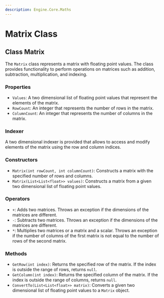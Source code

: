 ```yaml
---
description: Engine.Core.Maths
---
```


# Matrix Class

## Class Matrix

The `Matrix` class represents a matrix with floating point values. The class provides functionality to perform operations on matrices such as addition, subtraction, multiplication, and indexing.

### Properties

* `Values`: A two dimensional list of floating point values that represent the elements of the matrix.
* `RowCount`: An integer that represents the number of rows in the matrix.
* `ColumnCount`: An integer that represents the number of columns in the matrix.

### Indexer

A two dimensional indexer is provided that allows to access and modify elements of the matrix using the row and column indices.

### Constructors

* `Matrix(int rowCount, int columnCount)`: Constructs a matrix with the specified number of rows and columns.
* `Matrix(List<List<float>> values)`: Constructs a matrix from a given two dimensional list of floating point values.

### Operators

* `+`: Adds two matrices. Throws an exception if the dimensions of the matrices are different.
* `-`: Subtracts two matrices. Throws an exception if the dimensions of the matrices are different.
* `*`: Multiplies two matrices or a matrix and a scalar. Throws an exception if the number of columns of the first matrix is not equal to the number of rows of the second matrix.

### Methods

* `GetRow(int index)`: Returns the specified row of the matrix. If the index is outside the range of rows, returns `null`.
* `GetColumn(int index)`: Returns the specified column of the matrix. If the index is outside the range of columns, returns `null`.
* `ConvertTo(List<List<float>> matrix)`: Converts a given two dimensional list of floating point values to a `Matrix` object.
